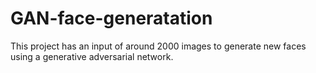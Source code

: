 # GAN-face-generatation


This project has an input of around 2000 images to generate new faces using a generative adversarial network.
